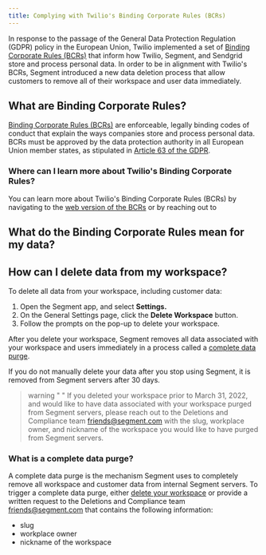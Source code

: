 ```yaml
---
title: Complying with Twilio's Binding Corporate Rules (BCRs)
---
```


In response to the passage of the General Data Protection Regulation (GDPR) policy in the European Union, Twilio implemented a set of [Binding Corporate Rules (BCRs)](https://www.twilio.com/legal/binding-corporate-rules) that inform how Twilio, Segment, and Sendgrid store and process personal data. In order to be in alignment with Twilio's BCRs, Segment introduced a new data deletion process that allow customers to remove all of their workspace and user data immediately. 
<!-- confirm how long a complete data purge takes -->

## What are Binding Corporate Rules?

[Binding Corporate Rules (BCRs)](https://ec.europa.eu/info/law/law-topic/data-protection/international-dimension-data-protection/binding-corporate-rules-bcr_en) are enforceable, legally binding codes of conduct that explain the ways companies store and process personal data. BCRs must be approved by the data protection authority in all European Union member states, as stipulated in [Article 63 of the GDPR](https://eur-lex.europa.eu/legal-content/EN/TXT/PDF/?uri=CELEX:32016R0679&from=EN). 

### Where can I learn more about Twilio's Binding Corporate Rules?
 
You can learn more about Twilio's Binding Corporate Rules (BCRs) by navigating to the [web version of the BCRs](https://www.twilio.com/legal/bcr) or by reaching out to 

<!-- add email for privacy/legal? Ask Brie on Friday -->

## What do the Binding Corporate Rules mean for my data?

<!-- summarize BCRs in this section? -->

## How can I delete data from my workspace?

To delete all data from your workspace, including customer data:

1. Open the Segment app, and select **Settings.**
2. On the General Settings page, click the **Delete Workspace** button. 
3. Follow the prompts on the pop-up to delete your workspace. 

After you delete your workspace, Segment removes all data associated with your workspace and users immediately in a process called a [complete data purge](#what-is-a-complete-data-purge). 

If you do not manually delete your data after you stop using Segment, it is removed from Segment servers after 30 days. 

<!-- Double check how long the data remains in Segment servers, and how long a complete data purge takes (is it immediate? is it done within 24 hours?) -->

> warning " "
> If you deleted your workspace prior to March 31, 2022, and would like to have data associated with your workspace purged from Segment servers, please reach out to the Deletions and Compliance team [friends@segment.com](mailto:friends@segment.com) with the slug, workplace owner, and nickname of the workspace you would like to have purged from Segment servers. 

<!-- Confirm email for D&C and required information for a workspace you'd like to have deleted -->

### What is a complete data purge?

A complete data purge is the mechanism Segment uses to completely remove all workspace and customer data from internal Segment servers. To trigger a complete data purge, either [delete your workspace](#how-can-i-delete-data-from-my-workspace) or provide a written request to the Deletions and Compliance team [friends@segment.com](mailto:friends@segment.com) that contains the following information:
- slug
- workplace owner
- nickname of the workspace 

